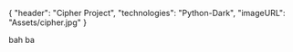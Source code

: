 {
    "header": "Cipher Project",
    "technologies": "Python-Dark",
    "imageURL": "Assets/cipher.jpg"
} 



bah ba